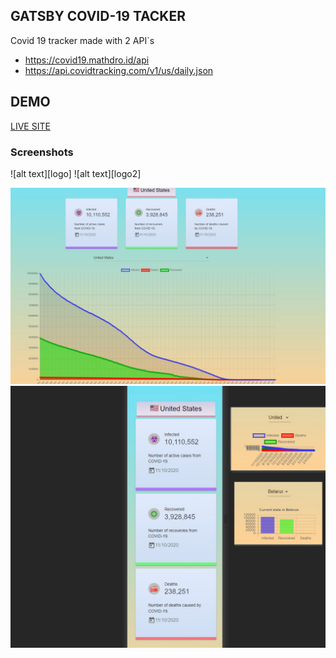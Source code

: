 ## GATSBY COVID-19 TACKER

Covid 19 tracker made with 2 API`s

- https://covid19.mathdro.id/api
- https://api.covidtracking.com/v1/us/daily.json

## DEMO

[LIVE SITE](https://covid-19israel.web.app/)

### Screenshots

![alt text][logo]
![alt text][logo2]

![Alt text](/Examples/ss1.jpg "screenshot 1")
![Alt text](/Examples/ss2.jpg "screenshot 2")
